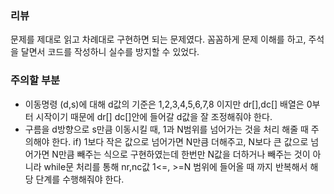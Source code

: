 
### 리뷰
문제를 제대로 읽고 차례대로 구현하면 되는 문제였다.
꼼꼼하게 문제 이해를 하고, 주석을 달면서 코드를 작성하니 실수를 방지할 수 있었다.

### 주의할 부분
- 이동명령 (d,s)에 대해 d값의 기준은 1,2,3,4,5,6,7,8 이지만 dr[],dc[] 배열은 0부터 시작이기 때문에 dr[] dc[]안에 들어갈 d값을 잘 조정해줘야 한다.
- 구름을 d방향으로 s만큼 이동시킬 때, 1과 N범위를 넘어가는 것을 처리 해줄 때 주의해야 한다.
  if) 1보다 작은 값으로 넘어가면 N만큼 더해주고, N보다 큰 값으로 넘어가면 N만큼 빼주는 식으로 구현하였는데 한번만 N값을 더하거나 빼주는 것이 아니라
  while문 처리를 통해 nr,nc값 1<=, >=N 범위에 들어올 때 까지 반복해서 해당 단계를 수행해줘야 한다.
